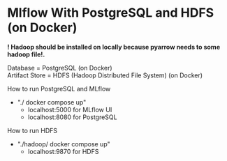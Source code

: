 # Mlflow With PostgreSQL and HDFS (on Docker)

<b>! Hadoop should be installed on locally because pyarrow needs to some hadoop file!. </br></b>

Database = PostgreSQL (on Docker) </br>
Artifact Store = HDFS (Hadoop Distributed File System) (on Docker) </br>

How to run PostgreSQL and MLflow </br>
* "./ docker compose up" </br>
  * localhost:5000 for MLflow UI
  * localhost:8080 for PostgreSQL

How to run HDFS </br>
* "./hadoop/ docker compose up" </br>
  * localhost:9870 for HDFS
